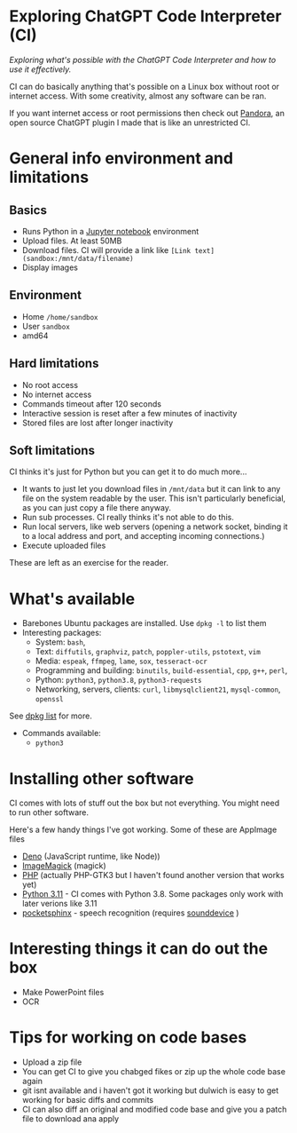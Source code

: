 # Exploring ChatGPT Code Interpreter (CI)

*Exploring what's possible with the ChatGPT Code Interpreter and how to use it effectively.*

CI can do basically anything that's possible on a Linux box without root or internet access. With some creativity, almost any software can be ran.

If you want internet access or root permissions then check out [Pandora](https://github.com/dave1010/pandora), an open source ChatGPT plugin I made that is like an unrestricted CI.

# General info environment and limitations

## Basics

* Runs Python in a [Jupyter notebook](https://en.wikipedia.org/wiki/Project_Jupyter) environment
* Upload files. At least 50MB
* Download files. CI will provide a link like `[Link text](sandbox:/mnt/data/filename)`
* Display images

## Environment

* Home `/home/sandbox`
* User `sandbox`
* amd64

## Hard limitations

* No root access
* No internet access
* Commands timeout after 120 seconds
* Interactive session is reset after a few minutes of inactivity
* Stored files are lost after longer inactivity

## Soft limitations

CI thinks it's just for Python but you can get it to do much more...

* It wants to just let you download files in `/mnt/data` but it can link to any file on the system readable by the user.
  This isn't particularly beneficial, as you can just copy a file there anyway.
* Run sub processes. CI really thinks it's not able to do this.
* Run local servers, like web servers (opening a network socket, binding it to a local address and port, and accepting incoming connections.)
* Execute uploaded files

These are left as an exercise for the reader.

# What's available

* Barebones Ubuntu packages are installed. Use `dpkg -l` to list them
* Interesting packages:
  * System: `bash`, 
  * Text: `diffutils`, `graphviz`, `patch`, `poppler-utils`, `pstotext`, `vim`
  * Media:  `espeak`, `ffmpeg`, `lame`, `sox`, `tesseract-ocr`
  * Programming and building: `binutils`, `build-essential`, `cpp`, `g++`, `perl`,
  * Python: `python3`, `python3.8`, `python3-requests`
  * Networking, servers, clients: `curl`, `libmysqlclient21`, `mysql-common`, `openssl`
 
See [dpkg list](dpkg_output.txt) for more. 


* Commands available:
  * `python3`

# Installing other software

CI comes with lots of stuff out the box but not everything. You might need to run other software.

Here's a few handy things I've got working. Some of these are AppImage files

* [Deno](https://github.com/denoland/deno/releases) (JavaScript runtime, like Node))
* [ImageMagick](https://imagemagick.org/archive/binaries/) (magick)
* [PHP](https://github.com/scorninpc/php-gtk3/releases) (actually PHP-GTK3 but I haven't found another version that works yet)
* [Python 3.11](https://github.com/niess/python-appimage/releases) - CI comes with Python 3.8. Some packages only work with later verions like 3.11
* [pocketsphinx](https://pypi.org/project/pocketsphinx/#files) - speech recognition (requires [sounddevice](https://pypi.org/project/sounddevice/#files) )


# Interesting things it can do out the box

* Make PowerPoint files
* OCR

# Tips for working on code bases

* Upload a zip file
* You can get CI to give you chabged fikes or zip up the whole code base again
* git isnt available and i haven't got it working but dulwich is easy to get working for basic diffs and commits
* CI can also diff an original and modified code base and give you a patch file to download ana apply
